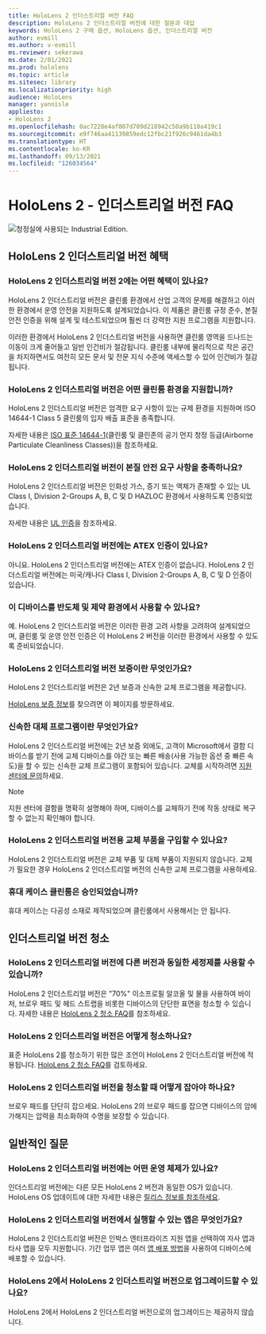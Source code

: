 ```yaml
---
title: HoloLens 2 인더스트리얼 버전 FAQ
description: HoloLens 2 인더스트리얼 버전에 대한 질문과 대답
keywords: HoloLens 2 구매 옵션, HoloLens 옵션, 인더스트리얼 버전
author: evmill
ms.author: v-evmill
ms.reviewer: sekerawa
ms.date: 2/01/2021
ms.prod: hololens
ms.topic: article
ms.sitesec: library
ms.localizationpriority: high
audience: HoloLens
manager: yannisle
appliesto:
- HoloLens 2
ms.openlocfilehash: 0ac7228e4af807d709d218942c50a9b110a419c1
ms.sourcegitcommit: e9f746aa41139859edc12fbc21f926c9461da4b3
ms.translationtype: HT
ms.contentlocale: ko-KR
ms.lasthandoff: 09/13/2021
ms.locfileid: "126034564"
---
```

# <a name="hololens-2---industrial-edition-faq"></a>HoloLens 2 - 인더스트리얼 버전 FAQ

![청정실에 사용되는 Industrial Edition.](./images/industrial-sku-with-remote-assist.png)

## <a name="hololens-2-industrial-edition-benefits"></a>HoloLens 2 인더스트리얼 버전 혜택

### <a name="what-benefits-does-hololens-2-industrial-edition-2-include"></a>HoloLens 2 인더스트리얼 버전 2에는 어떤 혜택이 있나요?

HoloLens 2 인더스트리얼 버전은 클린룸 환경에서 산업 고객의 문제를 해결하고 이러한 환경에서 운영 안전을 지원하도록 설계되었습니다. 이 제품은 클린룸 규정 준수, 본질 안전 인증을 위해 설계 및 테스트되었으며 훨씬 더 강력한 지원 프로그램을 지원합니다.

이러한 환경에서 HoloLens 2 인더스트리얼 버전을 사용하면 클린룸 영역을 드나드는 이동이 크게 줄어들고 일반 인건비가 절감됩니다. 클린룸 내부에 물리적으로 작은 공간을 차지하면서도 여전히 모든 문서 및 전문 지식 수준에 액세스할 수 있어 인건비가 절감됩니다.

### <a name="what-clean-room-environments-does-hololens-2-industrial-edition-support"></a>HoloLens 2 인더스트리얼 버전은 어떤 클린룸 환경을 지원합니까?

HoloLens 2 인더스트리얼 버전은 엄격한 요구 사항이 있는 규제 환경을 지원하며 ISO 14644-1 Class 5 클린룸의 입자 배출 표준을 충족합니다.

자세한 내용은 [ISO 표준 14644-1](https://www.iso.org/standard/53394.html)(클린룸 및 클린존의 공기 먼지 청정 등급(Airborne Particulate Cleanliness Classes))을 참조하세요.

### <a name="does-hololens-2-industrial-edition-meet-requirements-for-intrinsic-safety"></a>HoloLens 2 인더스트리얼 버전이 본질 안전 요구 사항을 충족하나요?

HoloLens 2 인더스트리얼 버전은 인화성 가스, 증기 또는 액체가 존재할 수 있는 UL Class I, Division 2-Groups A, B, C 및 D HAZLOC 환경에서 사용하도록 인증되었습니다.

자세한 내용은 [UL 인증](https://www.ul.com/services/ul-and-c-ul-hazardous-areas-certification-north-america?csrf-token=CIwNZNlR4XbisJF39I8yWnWX9wX4WFoz&amp;Search=UL+Class+I%2C+Dev+2+&amp;search-submit=Search)을 참조하세요.

### <a name="does-the-hololens-2-industrial-edition-hold-an-atex-certification"></a>HoloLens 2 인더스트리얼 버전에는 ATEX 인증이 있나요?

아니요. HoloLens 2 인더스트리얼 버전에는 ATEX 인증이 없습니다. HoloLens 2 인더스트리얼 버전에는 미국/캐나다 Class I, Division 2-Groups A, B, C 및 D 인증이 있습니다.

### <a name="can-the-device-be-used-in-semiconductor-and-pharmaceutical-environments"></a>이 디바이스를 반도체 및 제약 환경에서 사용할 수 있나요?

예. HoloLens 2 인더스트리얼 버전은 이러한 환경 고려 사항을 고려하여 설계되었으며, 클린룸 및 운영 안전 인증은 이 HoloLens 2 버전을 이러한 환경에서 사용할 수 있도록 준비되었습니다.

### <a name="what-is-the-hololens-2-industrial-edition-warranty"></a>HoloLens 2 인더스트리얼 버전 보증이란 무엇인가요?

HoloLens 2 인더스트리얼 버전은 2년 보증과 신속한 교체 프로그램을 제공합니다.

[HoloLens 보증 정보](https://support.microsoft.com/warranty)를 찾으려면 이 페이지를 방문하세요.

### <a name="what39s-the-rapid-replacement-program"></a>신속한 대체 프로그램이란 무엇인가요?

HoloLens 2 인더스트리얼 버전에는 2년 보증 외에도, 고객이 Microsoft에서 결함 디바이스를 받기 전에 교체 디바이스를 야간 또는 빠른 배송(사용 가능한 옵션 중 빠른 속도)을 할 수 있는 신속한 교체 프로그램이 포함되어 있습니다. 교체를 시작하려면 [지원 센터에 문의](https://aka.ms/hololenssupport)하세요.

> [!NOTE]
> 지원 센터에 결함을 명확히 설명해야 하며, 디바이스를 교체하기 전에 작동 상태로 복구할 수 없는지 확인해야 합니다.

### <a name="can-i-purchase-replacement-parts-for-hololens-2-industrial-edition"></a>HoloLens 2 인더스트리얼 버전용 교체 부품을 구입할 수 있나요?

HoloLens 2 인더스트리얼 버전은 교체 부품 및 대체 부품이 지원되지 않습니다. 교체가 필요한 경우 HoloLens 2 인더스트리얼 버전의 신속한 교체 프로그램을 사용하세요.

### <a name="is-the-carrying-case-clean-room-approved"></a>휴대 케이스 클린룸은 승인되었습니까?

휴대 케이스는 다공성 소재로 제작되었으며 클린룸에서 사용해서는 안 됩니다.

## <a name="cleaning-the-industrial-edition"></a>인더스트리얼 버전 청소

### <a name="can-i-use-the-same-cleaning-materials-for-hololens-2-industrial-edition-as-the-other-editions"></a>HoloLens 2 인더스트리얼 버전에 다른 버전과 동일한 세정제를 사용할 수 있습니까?

HoloLens 2 인더스트리얼 버전은 &quot;70%&quot; 이소프로필 알코올 및 물을 사용하여 바이저, 브로우 패드 및 헤드 스트랩을 비롯한 디바이스의 단단한 표면을 청소할 수 있습니다. 자세한 내용은 [HoloLens 2 청소 FAQ](/hololens/hololens2-maintenance)를 참조하세요.

### <a name="how-do-i-clean-hololens-2-industrial-edition"></a>HoloLens 2 인더스트리얼 버전은 어떻게 청소하나요?

표준 HoloLens 2를 청소하기 위한 많은 조언이 HoloLens 2 인더스트리얼 버전에 적용됩니다. [HoloLens 2 청소 FAQ](/hololens/hololens2-maintenance)를 검토하세요.

### <a name="how-should-i-hold-hololens-2-industrial-edition-when-cleaning-it"></a>HoloLens 2 인더스트리얼 버전을 청소할 때 어떻게 잡아야 하나요?

브로우 패드를 단단히 잡으세요. HoloLens 2의 브로우 패드를 잡으면 디바이스의 암에 가해지는 압력을 최소화하여 수명을 보장할 수 있습니다.

## <a name="general-questions"></a>일반적인 질문

### <a name="what-operating-system-does-the-hololens-2-industrial-edition-have"></a>HoloLens 2 인더스트리얼 버전에는 어떤 운영 체제가 있나요?

인더스트리얼 버전에는 다른 모든 HoloLens 2 버전과 동일한 OS가 있습니다. HoloLens OS 업데이트에 대한 자세한 내용은 [릴리스 정보를 참조하세요](hololens-release-notes.md).

### <a name="what-apps-can-run-on-the-hololens-2-industrial-edition"></a>HoloLens 2 인더스트리얼 버전에서 실행할 수 있는 앱은 무엇인가요?

HoloLens 2 인더스트리얼 버전은 인박스 엔터프라이즈 지원 앱을 선택하여 자사 앱과 타사 앱을 모두 지원합니다. 기간 업무 앱은 여러 [앱 배포 방법](/hololens/app-deploy-overview)을 사용하여 디바이스에 배포할 수 있습니다.

### <a name="can-i-upgrade-from-hololens-2-to-hololens-2-industrial-edition"></a>HoloLens 2에서 HoloLens 2 인더스트리얼 버전으로 업그레이드할 수 있나요?

HoloLens 2에서 HoloLens 2 인더스트리얼 버전으로의 업그레이드는 제공하지 않습니다.
